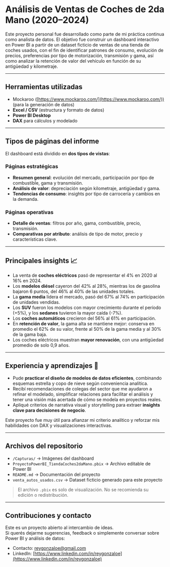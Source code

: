 # Análisis de Ventas de Coches de 2da Mano (2020–2024)

Este proyecto personal fue desarrollado como parte de mi práctica continua como analista de datos. El objetivo fue construir un dashboard interactivo en Power BI a partir de un dataset ficticio de ventas de una tienda de coches usados, con el fin de identificar patrones de consumo, evolución de precios, preferencias por tipo de motorización, transmisión y gama, así como analizar la retención de valor del vehículo en función de su antigüedad y kilometraje.

---

## Herramientas utilizadas
- Mockaroo ([https://www.mockaroo.com/](https://www.mockaroo.com/)) (para la generación de datos)
- **Excel / CSV** (estructura y formato de datos)  
- **Power BI Desktop**  
- **DAX** para cálculos y modelado  

---

## Tipos de páginas del informe

El dashboard está dividido en **dos tipos de vistas**:

### Páginas estratégicas
- **Resumen general**: evolución del mercado, participación por tipo de combustible, gama y transmisión.
- **Análisis de valor**: depreciación según kilometraje, antigüedad y gama.
- **Tendencias de consumo**: insights por tipo de carrocería y cambios en la demanda.

### Páginas operativas
- **Detalle de ventas**: filtros por año, gama, combustible, precio, transmisión.
- **Comparativas por atributo**: análisis de tipo de motor, precio y características clave.

---

## Principales insights 📈

- La venta de **coches eléctricos** pasó de representar el 4% en 2020 al 16% en 2024.
- Los **modelos diésel** cayeron del 42% al 28%, mientras los de gasolina bajaron 6 puntos, del 46% al 40% de las unidades totales.
- La **gama media** lidera el mercado, pasó del 67% al 74% en participación de unidades vendidas.
- Los **SUV** fueron los modelos con mayor crecimiento durante el período (+5%), y los **sedanes** tuvieron la mayor caída (-7%).
- Los **coches automáticos** crecieron del 56% al 61% en participación.
- En **retención de valor**, la gama alta se mantiene mejor: conserva en promedio el 62% de su valor, frente al 50% de la gama media y al 30% de la gama baja.
- Los coches eléctricos muestran **mayor renovación**, con una antigüedad promedio de solo 0,9 años.

---

## Experiencia y aprendizajes 🎯

- Pude **practicar el diseño de modelos de datos eficientes**, combinando esquemas estrella y copo de nieve según conveniencia analítica.
- Recibí recomendaciones de colegas del sector que me ayudaron a refinar el modelado, simplificar relaciones para facilitar el análisis y tener una visión más acertada de cómo se modela en proyectos reales. 
- Apliqué criterios de narrativa visual y storytelling para extraer **insights clave para decisiones de negocio**.

Este proyecto fue muy útil para afianzar mi criterio analítico y reforzar mis habilidades con DAX y visualizaciones interactivas.

---

## Archivos del repositorio

- `/Capturas/` → Imágenes del dashboard  
- `ProyectoPowerBI_TiendaCoches2daMano.pbix` → Archivo editable de Power BI  
- `README.md` → Documentación del proyecto
- `venta_autos_usados.csv` → Dataset ficticio generado para este proyecto

> El archivo `.pbix` es solo de visualización. No se recomienda su edición o redistribución.

---

## Contribuciones y contacto

Este es un proyecto abierto al intercambio de ideas.  
Si querés dejarme sugerencias, feedback o simplemente conversar sobre Power BI y análisis de datos:

- Contacto: reygonzaloe@gmail.com  
- LinkedIn: [https://www.linkedin.com/in/reygonzaloe](https://www.linkedin.com/in/reygonzaloe)
